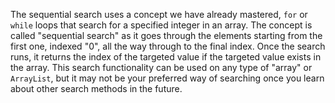 The sequential search uses a concept we have already mastered, `for` or `while` loops that search for a specified integer in an array. The concept is called "sequential search" as it goes through the elements starting from the first one, indexed "0", all the way through to the final index. Once the search runs, it returns the index of the targeted value if the targeted value exists in the array. This search functionality can be used on any type of "array" or `ArrayList`, but it may not be your preferred way of searching once you learn about other search methods in the future.

